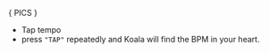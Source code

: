 ---
---

{ PICS }

- Tap tempo
- press `"TAP"` repeatedly and Koala will find the BPM in your heart. 
